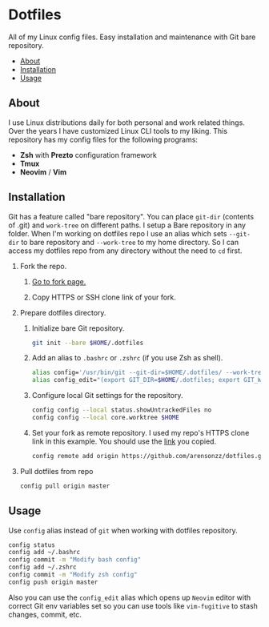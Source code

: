 # Dotfiles

All of my Linux config files. Easy installation and maintenance with Git bare repository.

<!-- sudo apt install python3-md-toc -->
<!-- python3 -m md_toc -p -i -s 1 github README.md -->
<!--TOC-->

- [About](#about)
- [Installation](#installation)
- [Usage](#usage)

<!--TOC-->

## About

I use Linux distributions daily for both personal and work related things. Over the years I have customized
Linux CLI tools to my liking. This repository has my config files for the following programs:

- **Zsh** with **Prezto** configuration framework
- **Tmux**
- **Neovim** / **Vim**

## Installation

Git has a feature called "bare repository". You can place `git-dir` (contents of .git) and `work-tree` on different 
paths. I setup a Bare repository in any folder. When I'm working on dotfiles repo I use an alias which sets `--git-dir`
to bare repository and `--work-tree` to my home directory. So I can access my dotfiles repo from any directory without 
the need to `cd` first.

1. Fork the repo.

    1. [Go to fork page.](https://github.com/arensonzz/dotfiles/fork)

    2. Copy HTTPS or SSH clone link of your fork.

2. Prepare dotfiles directory.

    1. Initialize bare Git repository.

        ```sh
        git init --bare $HOME/.dotfiles
        ```

    2. Add an alias to `.bashrc` or `.zshrc` (if you use Zsh as shell).

        ```sh
        alias config='/usr/bin/git --git-dir=$HOME/.dotfiles/ --work-tree=$HOME'
        alias config_edit="(export GIT_DIR=$HOME/.dotfiles; export GIT_WORK_TREE=$HOME; nvim)"
        ```
    3. Configure local Git settings for the repository.

        ```sh
        config config --local status.showUntrackedFiles no
        config config --local core.worktree $HOME
        ```
    4. Set your fork as remote repository. I used my repo's HTTPS clone link in this example. 
       You should use the [link](#Fork-the-repo) you copied.

        ```sh
        config remote add origin https://github.com/arensonzz/dotfiles.git
        ```

3. Pull dotfiles from repo

    ```sh
    config pull origin master
    ```
## Usage

Use `config` alias instead of `git` when working with dotfiles repository.

```sh
config status
config add ~/.bashrc
config commit -m "Modify bash config"
config add ~/.zshrc
config commit -m "Modify zsh config"
config push origin master
```

Also you can use the `config_edit` alias which opens up `Neovim` editor with correct Git env variables set so you can
use tools like `vim-fugitive` to stash changes, commit, etc.
